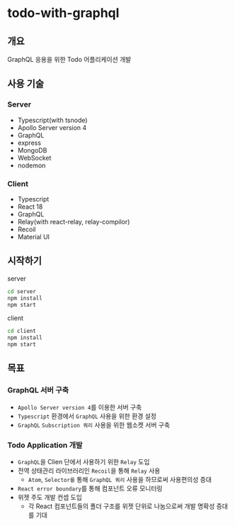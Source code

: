 # todo-with-graphql

## 개요
GraphQL 응용을 위한 Todo 어플리케이션 개발

## 사용 기술

### Server
- Typescript(with tsnode)
- Apollo Server version 4
- GraphQL
- express
- MongoDB
- WebSocket
- nodemon

### Client
- Typescript
- React 18
- GraphQL
- Relay(with react-relay, relay-compilor)
- Recoil
- Material UI

## 시작하기

server
```bash
cd server
npm install
npm start
```

client
```bash
cd client
npm install
npm start
```

## 목표

### GraphQL 서버 구축
- `Apollo Server version 4`를 이용한 서버 구축
- `Typescript` 환경에서 `GraphQL` 사용을 위한 환경 설정
- `GraphQL` `Subscription 쿼리` 사용을 위한 웹소켓 서버 구축

### Todo Application 개발
- `GraphQL`을 Clien 단에서 사용하기 위한 `Relay` 도입
- 전역 상태관리 라이브러리인 `Recoil`을 통해 `Relay` 사용
  - `Atom`, `Selector를` 통해 `GraphQL 쿼리` 사용을 하므로써 사용편의성 증대
- `React error boundary`를 통해 컴포넌트 오류 모니터링
- 위젯 주도 개발 컨셉 도입
  - 각 React 컴포넌트들의 폴더 구조를 위젯 단위로 나눔으로써 개발 명확성 증대를 기대